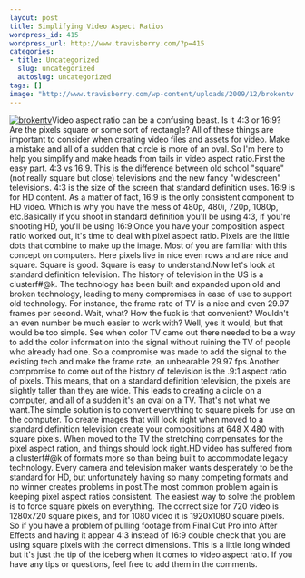 ```yaml
--- 
layout: post
title: Simplifying Video Aspect Ratios
wordpress_id: 415
wordpress_url: http://www.travisberry.com/?p=415
categories: 
- title: Uncategorized
  slug: uncategorized
  autoslug: uncategorized
tags: []
image: "http://www.travisberry.com/wp-content/uploads/2009/12/brokentv.jpg"
---
```

[![brokentv](http://www.travisberry.com/wp-content/uploads/2009/12/brokentv.jpg "brokentv")](http://www.flickr.com/photos/janramroth/1298370325/)Video aspect ratio can be a confusing beast. Is it 4:3 or 16:9? Are the pixels square or some sort of rectangle? All of these things are important to consider when creating video files and assets for video. Make a mistake and all of a sudden that circle is more of an oval. So I'm here to help you simplify and make heads from tails in video aspect ratio.<!--more-->First the easy part. 4:3 vs 16:9. This is the difference between old school "square" (not really square but close) televisions and the new fancy "widescreen" televisions. 4:3 is the size of the screen that standard definition uses. 16:9 is for HD content. As a matter of fact, 16:9 is the only consistent component to HD video. Which is why you have the mess of 480p, 480i, 720p, 1080p, etc.Basically if you shoot in standard definition you'll be using 4:3, if you're shooting HD, you'll be using 16:9.Once you have your composition aspect ratio worked out, it's time to deal with pixel aspect ratio. Pixels are the little dots that combine to make up the image. Most of you are familiar with this concept on computers. Here pixels live in nice even rows and are nice and square. Square is good. Square is easy to understand.Now let's look at standard definition television. The history of television in the US is a clusterf#@k. The technology has been built and expanded upon old and broken technology, leading to many compromises in ease of use to support old technology. For instance, the frame rate of TV is a nice and even 29.97 frames per second. Wait, what? How the fuck is that convenient? Wouldn't an even number be much easier to work with? Well, yes it would, but that would be too simple. See when color TV came out there needed to be a way to add the color information into the signal without ruining the TV of people who already had one. So a compromise was made to add the signal to the existing tech and make the frame rate, an unbearable 29.97 fps.Another compromise to come out of the history of television is the .9:1 aspect ratio of pixels. This means, that on a standard definition television, the pixels are slightly taller than they are wide. This leads to creating a circle on a computer, and all of a sudden it's an oval on a TV. That's not what we want.The simple solution is to convert everything to square pixels for use on the computer. To create images that will look right when moved to a standard definition television create your compositions at 648 X 480 with square pixels. When moved to the TV the stretching compensates for the pixel aspect ration, and things should look right.HD video has suffered from a clusterf#@k of formats more so than being built to accommodate legacy technology. Every camera and television maker wants desperately to be the standard for HD, but unfortunately having so many competing formats and no winner creates problems in post.The most common problem again is keeping pixel aspect ratios consistent. The easiest way to solve the problem is to force square pixels on everything. The correct size for 720 video is 1280x720 square pixels, and for 1080 video it is 1920x1080 square pixels. So if you have a problem of pulling footage from Final Cut Pro into After Effects and having it appear 4:3 instead of 16:9 double check that you are using square pixels with the correct dimensions. This is a little long winded but it's just the tip of the iceberg when it comes to video aspect ratio. If you have any tips or questions, feel free to add them in the comments.
